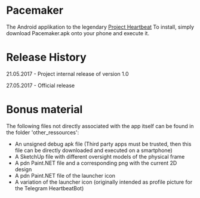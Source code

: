 ﻿# Pacemaker

The Android applikation to the legendary [Project Heartbeat](https://github.com/lythro/ProjectHeartbeat)
To install, simply download Pacemaker.apk onto your phone and execute it.

# Release History

21.05.2017 - Project internal release of version 1.0

27.05.2017 - Official release

# Bonus material

The following files not directly associated with the app itself can be found in the folder 'other_ressources':
* An unsigned debug apk file (Third party apps must be trusted, then this file can be directly downloaded and executed on a smartphone)
* A SketchUp file with different oversight models of the physical frame
* A pdn Paint.NET file and a corresponding png with the current 2D design
* A pdn Paint.NET file of the launcher icon
* A variation of the launcher icon (originally intended as profile picture for the Telegram HeartbeatBot)
